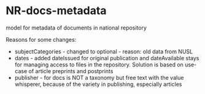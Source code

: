 # NR-docs-metadata
 model for metadata of documents in national repository

Reasons for some changes:
* subjectCategories - changed to optional - reason: old data from NUSL
*  dates - added dateIssued for original publication and dateAvailable stays for managing access to files in the repository. Solution is based on use-case of article preprints and postprints
* publisher - for docs is NOT a taxonomy but free text with the value whisperer, because of the variety in publishing, especially articles
